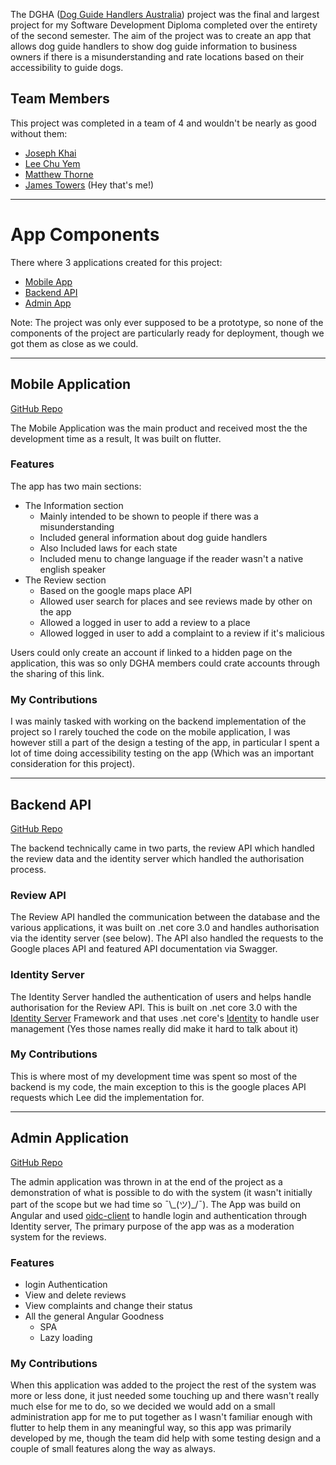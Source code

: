 The DGHA ([Dog Guide Handlers Australia](http://dgha.org.au/dgha/)) project was the final and largest project for my Software Development Diploma completed over the entirety of the second semester. The aim of the project was to create an app that allows dog guide handlers to show dog guide information to business owners if there is a misunderstanding and rate locations based on their accessibility to guide dogs.

## Team Members

This project was completed in a team of 4 and wouldn't be nearly as good without them:

- [Joseph Khai](https://github.com/josephkhaipi)
- [Lee Chu Yem](https://github.com/leechuyem)
- [Matthew Thorne](https://github.com/Thornie)
- [James Towers](https://github.com/jamtowers) (Hey that's me!)

---

# App Components
There where 3 applications created for this project:

- [Mobile App](https://github.com/leechuyem/dgha)
- [Backend API](https://github.com/jamtowers/DGHA-Backend)
- [Admin App](https://github.com/jamtowers/DGHA-Admin)

Note: The project was only ever supposed to be a prototype, so none of the components of the project are particularly ready for deployment, though we got them as close as we could.

---

## Mobile Application

[GitHub Repo](https://github.com/leechuyem/dgha)

The Mobile Application was the main product and received most the the development time as a result, It was built on flutter.

### Features
The app has two main sections:
- The Information section
  - Mainly intended to be shown to people if there was a misunderstanding
  - Included general information about dog guide handlers
  - Also Included laws for each state
  - Included menu to change language if the reader wasn't a native english speaker
- The Review section
  - Based on the google maps place API
  - Allowed user search for places and see reviews made by other on the app
  - Allowed a logged in user to add a review to a place
  - Allowed logged in user to add a complaint to a review if it's malicious

Users could only create an account if linked to a hidden page on the application, this was so only DGHA members could crate accounts through the sharing of this link.

### My Contributions

I was mainly tasked with working on the backend implementation of the project so I rarely touched the code on the mobile application, I was however still a part of the design a testing of the app, in particular I spent a lot of time doing accessibility testing on the app (Which was an important consideration for this project).

---

## Backend API
[GitHub Repo](https://github.com/jamtowers/DGHA-Backend)

The backend technically came in two parts, the review API which handled the review data and the identity server which handled the authorisation process.

### Review API

The Review API handled the communication between the database and the various applications, it was built on .net core 3.0 and handles authorisation via the identity server (see below).
The API also handled the requests to the Google places API and featured API documentation via Swagger.

### Identity Server

The Identity Server handled the authentication of users and helps handle authorisation for the Review API.
This is built on .net core 3.0 with the [Identity Server](https://identityserver.io/) Framework and that uses .net core's [Identity](https://docs.microsoft.com/en-us/aspnet/core/security/authentication/identity?view=aspnetcore-3.0&tabs=visual-studio) to handle user management (Yes those names really did make it hard to talk about it)

### My Contributions

This is where most of my development time was spent so most of the backend is my code, the main exception to this is the google places API requests which Lee did the implementation for.

---

## Admin Application
[GitHub Repo](https://github.com/jamtowers/DGHA-Admin)

The admin application was thrown in at the end of the project as a demonstration of what is possible to do with the system (it wasn't initially part of the scope but we had time so ¯\\\_(ツ)\_/¯).
The App was build on Angular and used [oidc-client](https://www.npmjs.com/package/oidc-client) to handle login and authentication through Identity server, The primary purpose of the app was as a moderation system for the reviews.

### Features

- login Authentication
- View and delete reviews
- View complaints and change their status
- All the general Angular Goodness
  - SPA
  - Lazy loading

### My Contributions

When this application was added to the project the rest of the system was more or less done, it just needed some touching up and there wasn't really much else for me to do, so we decided we would add on a small administration app for me to put together as I wasn't familiar enough with flutter to help them in any meaningful way, so this app was primarily developed by me, though the team did help with some testing design and a couple of small features along the way as always.
